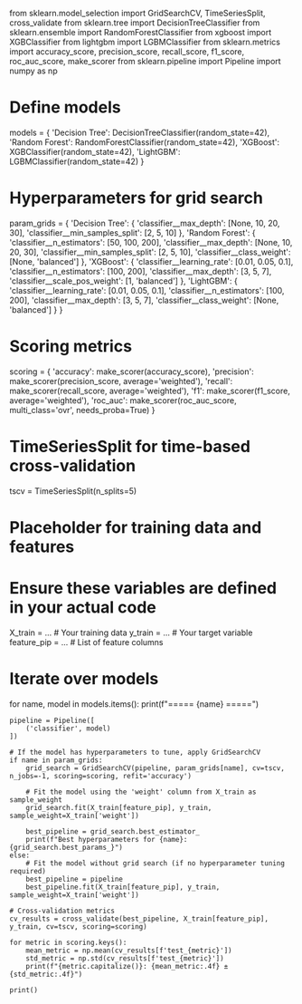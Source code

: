 from sklearn.model_selection import GridSearchCV, TimeSeriesSplit, cross_validate
from sklearn.tree import DecisionTreeClassifier
from sklearn.ensemble import RandomForestClassifier
from xgboost import XGBClassifier
from lightgbm import LGBMClassifier
from sklearn.metrics import accuracy_score, precision_score, recall_score, f1_score, roc_auc_score, make_scorer
from sklearn.pipeline import Pipeline
import numpy as np

# Define models
models = {
    'Decision Tree': DecisionTreeClassifier(random_state=42),
    'Random Forest': RandomForestClassifier(random_state=42),
    'XGBoost': XGBClassifier(random_state=42),
    'LightGBM': LGBMClassifier(random_state=42)
}

# Hyperparameters for grid search
param_grids = {
    'Decision Tree': {
        'classifier__max_depth': [None, 10, 20, 30],
        'classifier__min_samples_split': [2, 5, 10]
    },
    'Random Forest': {
        'classifier__n_estimators': [50, 100, 200],
        'classifier__max_depth': [None, 10, 20, 30],
        'classifier__min_samples_split': [2, 5, 10],
        'classifier__class_weight': [None, 'balanced']
    },
    'XGBoost': {
        'classifier__learning_rate': [0.01, 0.05, 0.1],
        'classifier__n_estimators': [100, 200],
        'classifier__max_depth': [3, 5, 7],
        'classifier__scale_pos_weight': [1, 'balanced']
    },
    'LightGBM': {
        'classifier__learning_rate': [0.01, 0.05, 0.1],
        'classifier__n_estimators': [100, 200],
        'classifier__max_depth': [3, 5, 7],
        'classifier__class_weight': [None, 'balanced']
    }
}

# Scoring metrics
scoring = {
    'accuracy': make_scorer(accuracy_score),
    'precision': make_scorer(precision_score, average='weighted'),
    'recall': make_scorer(recall_score, average='weighted'),
    'f1': make_scorer(f1_score, average='weighted'),
    'roc_auc': make_scorer(roc_auc_score, multi_class='ovr', needs_proba=True)
}

# TimeSeriesSplit for time-based cross-validation
tscv = TimeSeriesSplit(n_splits=5)

# Placeholder for training data and features
# Ensure these variables are defined in your actual code
X_train = ...  # Your training data
y_train = ...  # Your target variable
feature_pip = ...  # List of feature columns

# Iterate over models
for name, model in models.items():
    print(f"===== {name} =====")
    
    pipeline = Pipeline([
        ('classifier', model)
    ])
    
    # If the model has hyperparameters to tune, apply GridSearchCV
    if name in param_grids:
        grid_search = GridSearchCV(pipeline, param_grids[name], cv=tscv, n_jobs=-1, scoring=scoring, refit='accuracy')
        
        # Fit the model using the 'weight' column from X_train as sample_weight
        grid_search.fit(X_train[feature_pip], y_train, sample_weight=X_train['weight'])
        
        best_pipeline = grid_search.best_estimator_
        print(f"Best hyperparameters for {name}: {grid_search.best_params_}")
    else:
        # Fit the model without grid search (if no hyperparameter tuning required)
        best_pipeline = pipeline
        best_pipeline.fit(X_train[feature_pip], y_train, sample_weight=X_train['weight'])
    
    # Cross-validation metrics
    cv_results = cross_validate(best_pipeline, X_train[feature_pip], y_train, cv=tscv, scoring=scoring)
    
    for metric in scoring.keys():
        mean_metric = np.mean(cv_results[f'test_{metric}'])
        std_metric = np.std(cv_results[f'test_{metric}'])
        print(f"{metric.capitalize()}: {mean_metric:.4f} ± {std_metric:.4f}")

    print()
